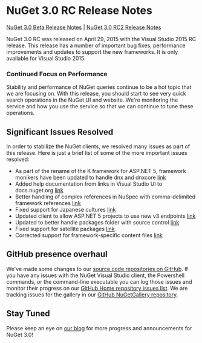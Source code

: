 
# NuGet 3.0 RC Release Notes

[NuGet 3.0 Beta Release Notes](/nuget/release-notes/nuget-3.0-beta) | [NuGet 3.0 RC2 Release Notes](/nuget/release-notes/nuget-3.0-RC2)

NuGet 3.0 RC was released on April 29, 2015 with the Visual Studio 2015 RC release. This release has a number of important bug fixes, performance improvements and updates to support the new frameworks.  It is only available for Visual Studio 2015.

### Continued Focus on Performance 

Stability and performance of NuGet queries continue to be a hot topic that we are focusing on.  With this release, you should start to see very quick search operations in the NuGet UI and website.  We're monitoring the service and how you use the service so that we can continue to tune these operations.

## Significant Issues Resolved

In order to stabilize the NuGet clients, we resolved many issues as part of this release.  Here is just a brief list of some of the more important issues resolved:  

* As part of the rename of the K framework for ASP.NET 5, framework monikers have been updated to handle dnx and dnxcore [link](https://github.com/NuGet/Home/issues/215)
* Added help documentation from links in Visual Studio UI to docs.nuget.org [link](https://github.com/NuGet/Home/issues/232)
* Better handling of complex references in NuSpec with comma-delimited framework references [link](https://github.com/NuGet/Home/issues/276)
* Fixed support for Japanese cultures [link](https://github.com/NuGet/Home/issues/253)
* Updated client to allow ASP.NET 5 projects to use new v3 endpoints [link](https://github.com/NuGet/Home/issues/219)
* Updated to better handle packages folder with source control [link](https://github.com/NuGet/Home/issues/56)
* Fixed support for satellite packages [link](https://github.com/NuGet/Home/issues/17)
* Corrected support for framework-specific content files [link](https://github.com/NuGet/Home/issues/18)

## GitHub presence overhaul

We've made some changes to our [source code repositories on GitHub](http://github.com/nuget/home).  If you have any issues with the NuGet Visual Studio client, the Powershell commands, or the command-line executable you can log those issues and monitor their progress on our [GitHub Home repository issues list](http://github.com/nuget/home/issues).  We are tracking issues for the gallery in our [GitHub NuGetGallery repository](http://github.com/nuget/NuGetGallery/issues).


## Stay Tuned

Please keep an eye on [our blog](http://blog.nuget.org) for more progress and announcements for NuGet 3.0!
